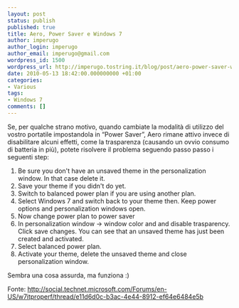 ```yaml
---
layout: post
status: publish
published: true
title: Aero, Power Saver e Windows 7
author: imperugo
author_login: imperugo
author_email: imperugo@gmail.com
wordpress_id: 1500
wordpress_url: http://imperugo.tostring.it/blog/post/aero-power-saver-windows-7/
date: 2010-05-13 18:42:00.000000000 +01:00
categories:
- Various
tags:
- Windows 7
comments: []
---
```

<p>
	Se, per qualche strano motivo, quando cambiate la modalit&agrave; di utilizzo del vostro portatile impostandola in &ldquo;Power Saver&rdquo;, Aero rimane attivo invece di disabilitare alcuni effetti, come la trasparenza (causando un ovvio consumo di batteria in pi&ugrave;), potete risolvere il problema seguendo passo passo i seguenti step:</p>
<ol>
	<li>
		Be sure you don&#39;t have an unsaved theme in the personalization window. In that case delete it.</li>
	<li>
		Save your theme if you didn&#39;t do yet.</li>
	<li>
		Switch to balanced power plan if you are using another plan.</li>
	<li>
		Select Windows 7 and switch back to your theme then. Keep power options and personalization windows open.</li>
	<li>
		Now change power plan to power saver</li>
	<li>
		In personalization window -&gt; window color and and disable trasparency. Click save changes. You can see that an unsaved theme has just been created and activated.</li>
	<li>
		Select balanced power plan.</li>
	<li>
		Activate your theme, delete the unsaved theme and close personalization window.</li>
</ol>
<p>
	Sembra una cosa assurda, ma funziona :)</p>
<p>
	Fonte: <a href="http://social.technet.microsoft.com/Forums/en-US/w7itproperf/thread/e11d6d0c-b3ac-4e44-8912-ef64e6484e5b" title="http://social.technet.microsoft.com/Forums/en-US/w7itproperf/thread/e11d6d0c-b3ac-4e44-8912-ef64e6484e5b">http://social.technet.microsoft.com/Forums/en-US/w7itproperf/thread/e11d6d0c-b3ac-4e44-8912-ef64e6484e5b</a></p>
